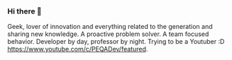 ### Hi there 👋

Geek, lover of innovation and everything related to the generation and sharing new knowledge. A proactive problem solver. A team focused behavior. Developer by day, professor by night. Trying to be a Youtuber :D https://www.youtube.com/c/PEQADev/featured. 

<!--
**ErickAgrazal/ErickAgrazal** is a ✨ _special_ ✨ repository because its `README.md` (this file) appears on your GitHub profile.

Here are some ideas to get you started:

- 🔭 I’m currently working on ...
- 🌱 I’m currently learning ...
- 👯 I’m looking to collaborate on ...
- 🤔 I’m looking for help with ...
- 💬 Ask me about ...
- 📫 How to reach me: ...
- 😄 Pronouns: ...
- ⚡ Fun fact: ...
-->
